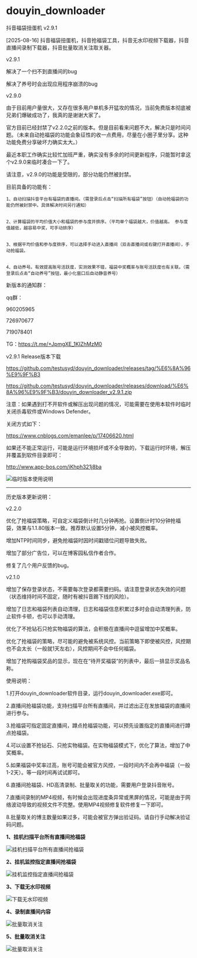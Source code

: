 # douyin_downloader

抖音福袋扭蛋机 v2.9.1


[2025-08-16] 抖音福袋扭蛋机，抖音抢福袋工具，抖音无水印视频下载器，抖音直播间录制下载器，抖音批量取消关注取关器。

v2.9.1


解决了一个扫不到直播间的bug

解决了养号时会出现应用程序崩溃的bug


v2.9.0

由于目前用户量很大，又存在很多用户单机多开猛攻的情况，当前免费版本彻底被兄弟们爆破成功了，我真的是谢谢大家了。

官方目前已经封禁了v2.2.0之前的版本。但是目前看来问题不大，解决只是时间问题。（未来自动抢福袋的功能会象征性的收一点费用，尽量在小圈子里分享。这种功能免费分享破坏力确实太大。）

最近本职工作确实比较忙加班严重，确实没有多余的时间更新程序，只能暂时拿这个v2.9.0来临时凑合一下了。


请注意，v2.9.0的功能是受限的，部分功能仍然被封禁。


目前具备的功能有：


	1、自动扫描抖音平台有福袋的直播间。（需登录后点击“扫描所有福袋”按钮）（自动抢福袋的功能仍然被封禁中。具体解决时间另行通知）
 
 
	2、计算福袋的平均价值大小和福袋的参与度并排序。（平均单个福袋越大，价值越高。 参与度值越低，越容易中奖，可手动排序）
 
 
	3、根据平均价值和参与度排序，可以选择手动进入直播间（双击直播间或右键打开直播间），手动抢福袋。
 
 
	4、自动养号。有效提高账号活跃度，实测效果不错，福袋中奖概率与账号活跃度也有关联。（需登录后点击“自动养号”按钮，最小化窗口后自动静音养号）
 
 

新版本的通知群：

qq群：

960205965

726970677

719078401


TG：https://t.me/+JpmgXE_1KIZhMzM0


v2.9.1 Release版本下载


https://github.com/testusyd/douyin_downloader/releases/tag/%E6%8A%96%E9%9F%B3

https://github.com/testusyd/douyin_downloader/releases/download/%E6%8A%96%E9%9F%B3/douyin_downloader_v2.9.1.zip


注意：如果遇到打不开软件或解压出现问题的情况，可能需要在使用本软件时临时关闭杀毒软件或Windows Defender。

关闭方式如下：


https://www.cnblogs.com/emanlee/p/17406620.html


如果还不能正常运行，可能是运行环境损坏或不全导致的，下载运行时环境，解压并覆盖到软件目录即可：

http://www.app-bos.com/iKhph321j8ba




![临时版本使用说明](使用教程/6.受限版本使用说明.png "受限版本使用说明")


------------------------------------------------------------------------------------------------------
历史版本更新说明：

v2.2.0

优化了抢福袋策略，可自定义福袋倒计时几分钟再抢。设置倒计时10分钟抢福袋，效果与1.1.80版本一致。推荐默认设置5分钟，减小被风控概率。

增加NTP时间同步，避免抢福袋时因时间戳错位问题导致失败。

增加了部分广告位，可以在博客园私信作者合作。

修复了几个用户反馈的bug。





v2.1.0

增加了保存登录状态，不需要每次登录都需要扫码。请注意登录状态失效的问题（状态维持时间不固定，随时有被抖音踢下线的风险）。

增加了日志和福袋列表自动清理，日志和福袋信息积累过多时会自动清理列表，防止软件卡顿，也可以手动清理。

优化了不抢钻石只抢实物福袋的算法，会积极在直播间中逗留增加中奖概率。

优化了抢福袋的策略，尽可能的避免被系统风控。当前策略下即使被风控，风控期也不会太长（一般就1天左右），风控期间不会中任何福袋。

增加了抢购福袋奖品的显示，现在在“待开奖福袋”的列表中，最后一排显示奖品名称。



使用说明：


1.打开douyin_downloader软件目录，运行douyin_downloader.exe即可。

2.直播间抢福袋功能，支持扫描平台所有直播间，并过滤出正在发放福袋的直播间进行参与。

3.抢福袋可指定固定直播间，蹲点抢福袋功能，可以预先设置指定的直播间进行蹲点抢福袋。

4.可以设置不抢钻石、只抢实物福袋。在实物福袋模式下，优化了算法，增加了中奖概率。

5.如果福袋中奖率过高，账号可能会被官方风控，一段时间内不会再中福袋（一般1-2天）。等一段时间再试试即可。

6.直播间抢福袋、HD高清录制、批量取关的功能，需要用户登录抖音账号。

7.直播间录制的MP4视频，有时候会出现进度条异常或黑屏的情况，可能是由于网络波动导致的视频文件不完整。使用MP4视频修复软件修复一下即可。

8.批量取关的博主数量如果过多，可能会被官方弹出验证码。请自行手动解决验证码问题。






**1、挂机扫描平台所有直播间抢福袋**

![挂机扫描平台所有直播间抢福袋](使用教程/1、挂机扫描平台所有直播间抢福袋.png "挂机扫描平台所有直播间抢福袋")

**2、挂机监控指定直播间抢福袋**

![挂机监控指定直播间抢福袋](使用教程/2、挂机监控指定直播间抢福袋.png "挂机监控指定直播间抢福袋")

**3、下载无水印视频**

![下载无水印视频](使用教程/3、下载无水印视频.png "下载无水印视频")

**4、录制直播间内容**

![批量取消关注](使用教程/4、录制直播间内容.png "录制直播间内容")

**5、批量取消关注**

![批量取消关注](使用教程/5、批量取消关注.png "批量取消关注")


